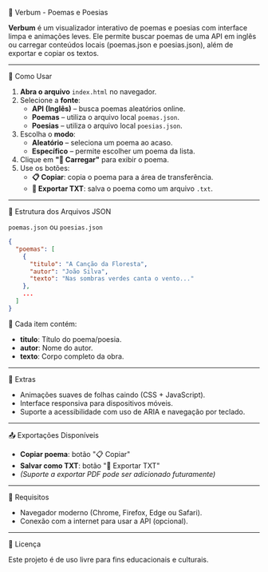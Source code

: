 🌿 Verbum - Poemas e Poesias

**Verbum** é um visualizador interativo de poemas e poesias com interface limpa e animações leves. Ele permite buscar poemas de uma API em inglês ou carregar conteúdos locais (poemas.json e poesias.json), além de exportar e copiar os textos.

---

🚀 Como Usar

1. **Abra o arquivo** `index.html` no navegador.
2. Selecione a **fonte**:
   - **API (Inglês)** – busca poemas aleatórios online.
   - **Poemas** – utiliza o arquivo local `poemas.json`.
   - **Poesias** – utiliza o arquivo local `poesias.json`.
3. Escolha o **modo**:
   - **Aleatório** – seleciona um poema ao acaso.
   - **Específico** – permite escolher um poema da lista.
4. Clique em **"🎲 Carregar"** para exibir o poema.
5. Use os botões:
   - **📋 Copiar**: copia o poema para a área de transferência.
   - **📄 Exportar TXT**: salva o poema como um arquivo `.txt`.

---

📁 Estrutura dos Arquivos JSON

`poemas.json` ou `poesias.json`

```json
{
  "poemas": [
    {
      "titulo": "A Canção da Floresta",
      "autor": "João Silva",
      "texto": "Nas sombras verdes canta o vento..."
    },
    ...
  ]
}
```

🔖 Cada item contém:
- **titulo**: Título do poema/poesia.
- **autor**: Nome do autor.
- **texto**: Corpo completo da obra.

---

🎨 Extras

- Animações suaves de folhas caindo (CSS + JavaScript).
- Interface responsiva para dispositivos móveis.
- Suporte a acessibilidade com uso de ARIA e navegação por teclado.

---

📤 Exportações Disponíveis

- **Copiar poema**: botão "📋 Copiar"
- **Salvar como TXT**: botão "📄 Exportar TXT"
- *(Suporte a exportar PDF pode ser adicionado futuramente)*

---

📌 Requisitos

- Navegador moderno (Chrome, Firefox, Edge ou Safari).
- Conexão com a internet para usar a API (opcional).

---

📝 Licença

Este projeto é de uso livre para fins educacionais e culturais.
